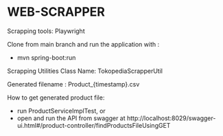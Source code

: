 # WEB-SCRAPPER
Scrapping tools: Playwright 

Clone from main branch and run the application with :
* mvn spring-boot:run

Scrapping Utilities Class Name: TokopediaScrapperUtil

Generated filename : Product_{timestamp}.csv

How to get generated product file:
* run ProductServiceImplTest, or
* open and run the API from swagger at http://localhost:8029/swagger-ui.html#/product-controller/findProductsFileUsingGET
